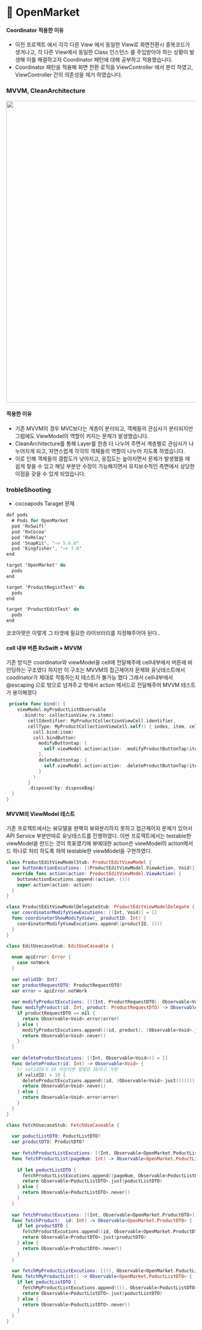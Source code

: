 # 🎁 OpenMarket 

#### Coordinator 적용한 이유
- 이전 프로젝트 에서 각각 다른 View 에서 동일한 View로 화면전환시 중복코드가 생겨나고, 각 다른 View에서 동일한 Class 인스턴스 를 주입받아야 하는 상황이 발생해 이를 해결하고자 Coordinator 패턴에 대해 공부하고 적용했습니다.
- Coordinator 패턴을 적용해 화면 전환 로직을 ViewController 에서 분리 하였고, ViewController 간의 의존성을 제거 하였습니다.

### MVVM, CleanArchitecture
<img src="https://i.imgur.com/nB50IBY.png" width="800">

#### 적용한 이유
- 기존 MVVM의 경우 MVC보다는 계층이 분리되고, 객체들의 관심사가 분리되지만 그럼에도 ViewModel의 역할이 커지는 문제가 발생했습니다.
- CleanArchitecture를 통해 Layer를 한층 더 나누어 주면서 계층별로 관심사가 나누어지게 되고, 자연스럽게 각각의 객체들의 역할이 나누어 지도록 하였습니다.
- 이로 인해 객체들의 결합도가 낮아지고, 응집도는 높아지면서 문제가 발생했을 때 쉽게 찾을 수 있고 해당 부분만 수정이 가능해지면서 유지보수적인 측면에서 상당한 이점을 갖을 수 있게 되었습니다.


### trobleShooting

- cocoapods Taraget 문제

```swift
def pods
  # Pods for OpenMarket
  pod 'RxSwift'
  pod 'RxCocoa'
  pod 'RxRelay'
  pod 'SnapKit', '~> 5.6.0'
  pod 'Kingfisher', '~> 7.0'
end

target 'OpenMarket' do
  pods
end

target 'ProductRegistTest' do
  pods
end

target 'ProductEditTest' do
  pods
end
```
코코아팟은 이렇게 그 타겟에 필요한 라이브러리를 지정해주어야 된다..


#### cell 내부 버튼 RxSwift + MVVM
기존 방식은 coordinator와 viewModel을 cell에 전달해주에 cell내부에서 버튼에 바인딩하는 구조였다
하지만 이 구조는 MVVM의 접근제어자 문제와 유닛테스트에서 coodinator가 제대로 작동하는지 테스트가 불가능 했다
그래서 cell내부에서 @escaping 으로 밖으로 넘겨주고 밖에서 action 메서드로 전달해주어 MVVM 테스트가 용이해졌다

```swift
 private func bind() {
    viewModel.myProductListObservable
      .bind(to: collectionView.rx.items(
        cellIdentifier: MyProductCollectionViewCell.identifier,
        cellType: MyProductCollectionViewCell.self)) { index, item, cell in
          cell.bind(item)
          cell.bindButton(
            modifyButtontap: {
              self.viewModel.action(action: .modifyProductButtonTap(item.intId))
            },
            deleteButtontap: {
              self.viewModel.action(action: .deleteProductButtonTap(item.intId))
            }
          )
        }
        .disposed(by: disposeBag)
  }
}
```

#### MVVM의 ViewModel 테스트
기존 프로젝트에서는 뷰모델을 완벽히 뷰와분리하지 못하고 접근제어자 문제가 있어서 API Service 부분만따로 유닛테스트를 진행하였다.
이번 프로젝트에서는 testable한 viewModel을 만드는 것이 목표였기에 뷰에대한 action은 viewModel의 action메서드 하나로 처리 하도록 하여
testable한 viewModel을 구현하였다.

```swift
class ProductEditViewModelStub: ProductEditViewModel {
  var buttonActionExcutions: [(ProductEditViewModel.ViewAction, Void)] = []
  override func action(action: ProductEditViewModel.ViewAction) {
    buttonActionExcutions.append((action, ()))
    super.action(action: action)
  }
}

class ProductEditViewModelDelegateStub: ProductEditViewModelDelegate {
  var coordinatorModifyViewExcutions: [(Int, Void)] = []
  func coordinatorShowModifyView(_ productID: Int) {
    coordinatorModifyViewExcutions.append((productID, ()))
  }
}

class EditUsecaseStub: EditUseCaseable {
  
  enum apiError: Error {
    case notWork
  }
  
  var validID: Int?
  var productRequestDTO: ProductRequestDTO?
  var error = apiError.notWork
  
  var modifyProductExcutions: [((Int, ProductRequestDTO), Observable<Void>)] = []
  func modifyProduct(id: Int, product: ProductRequestDTO) -> Observable<Void> {
    if productRequestDTO == nil {
      return Observable<Void>.error(error)
    } else {
      modifyProductExcutions.append(((id, product), (Observable<Void>.just(()))))
      return Observable<Void>.never()
    }
  }
  
  var deleteProductExcutions: [(Int, Observable<Void>)] = []
  func deleteProduct(id: Int) -> Observable<Void> {
    // validID가 10 이상이면 알맞은 ID라고 가정
    if validID! > 10 {
      deleteProductExcutions.append((id, (Observable<Void>.just(()))))
      return Observable<Void>.never()
    } else {
      return Observable<Void>.error(error)
    }
  }
}

class FetchUsecaseStub: FetchUseCaseable {
  
  var poductListDTO: PoductListDTO?
  var productDTO: ProductDTO?
  
  var fetchProductListExcutions: [(Int, Observable<OpenMarket.PoductListDTO>)] = []
  func fetchProductList(pageNum: Int) -> Observable<OpenMarket.PoductListDTO> {
    
    if let poductListDTO {
      fetchProductListExcutions.append((pageNum, Observable<PoductListDTO>.just(poductListDTO)))
      return Observable<PoductListDTO>.just(poductListDTO)
    } else {
      return Observable<PoductListDTO>.never()
    }
  }
  
  var fetchProductExcutions: [(Int, Observable<OpenMarket.ProductDTO>)] = []
  func fetchProduct(_ id: Int) -> Observable<OpenMarket.ProductDTO> {
    if let productDTO {
      fetchProductExcutions.append((id, Observable<OpenMarket.ProductDTO>.just(productDTO)))
      return Observable<ProductDTO>.just(productDTO)
    } else {
      return Observable<ProductDTO>.never()
    }
  }
  
  var fetchMyProductListExcutions: [((), Observable<OpenMarket.PoductListDTO>)] = []
  func fetchMyProductList() -> Observable<OpenMarket.PoductListDTO> {
    if let poductListDTO {
      fetchMyProductListExcutions.append(((), Observable<PoductListDTO>.just(poductListDTO)))
      return Observable<PoductListDTO>.just(poductListDTO)
    } else {
      return Observable<PoductListDTO>.never()
    }
  }
}

```
 

